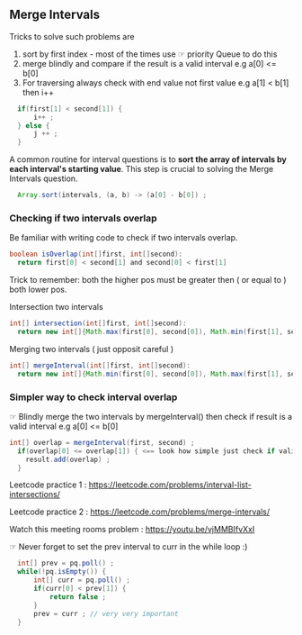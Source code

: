 ## Merge Intervals

Tricks to solve such problems are
1) sort by first index - most of the times use &#9758; priority Queue to do this
2) merge blindly and compare if the result is a valid interval e.g a[0] <= b[0]
3) For traversing always check with end value not first value e.g a[1] < b[1] then i++
```java
  if(first[1] < second[1]) {
      i++ ;
  } else {
      j ++ ;
  }
```

A common routine for interval questions is to **sort the array of intervals by each interval's starting value**. This step is crucial to solving the Merge Intervals question.

```java
  Array.sort(intervals, (a, b) -> (a[0] - b[0]) ;
```

### Checking if two intervals overlap
Be familiar with writing code to check if two intervals overlap.

```java
boolean isOverlap(int[]first, int[]second):
  return first[0] < second[1] and second[0] < first[1]
```

Trick to remember: both the higher pos must be greater then ( or equal to ) both lower pos.

Intersection two intervals
```java
int[] intersection(int[]first, int[]second):
  return new int[]{Math.max(first[0], second[0]), Math.min(first[1], second[1])} ;
```

Merging two intervals ( just opposit careful )
```java
int[] mergeInterval(int[]first, int[]second):
  return new int[]{Math.min(first[0], second[0]), Math.max(first[1], second[1])} ;
```

### Simpler way to check interval overlap

&#9758; Blindly merge the two intervals by mergeInterval() then check if result is a valid interval 
e.g a[0] <= b[0]

```java
int[] overlap = mergeInterval(first, second) ;
  if(overlap[0] <= overlap[1]) { <== look how simple just check if valid interval
    result.add(overlap) ;
  }
```

Leetcode practice 1 : https://leetcode.com/problems/interval-list-intersections/

Leetcode practice 2 : https://leetcode.com/problems/merge-intervals/

Watch this meeting rooms problem : https://youtu.be/vjMMBIfvXxI

&#9758; Never forget to set the prev interval to curr in the while loop :)

```java
  int[] prev = pq.poll() ;
  while(!pq.isEmpty()) {
      int[] curr = pq.poll() ;
      if(curr[0] < prev[1]) {
          return false ;
      }
      prev = curr ; // very very important
  }
```


